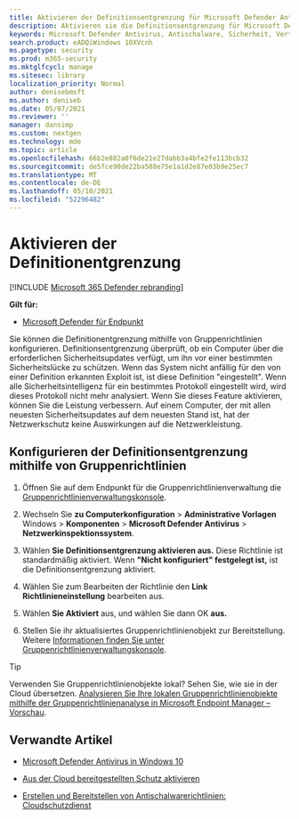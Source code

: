 ```yaml
---
title: Aktivieren der Definitionsentgrenzung für Microsoft Defender Antivirus
description: Aktivieren sie die Definitionsentgrenzung für Microsoft Defender Antivirus.
keywords: Microsoft Defender Antivirus, Antischalware, Sicherheit, Verteidiger, Definitionsentgrenzung
search.product: eADQiWindows 10XVcnh
ms.pagetype: security
ms.prod: m365-security
ms.mktglfcycl: manage
ms.sitesec: library
localization_priority: Normal
author: denisebmsft
ms.author: deniseb
ms.date: 05/07/2021
ms.reviewer: ''
manager: dansimp
ms.custom: nextgen
ms.technology: mde
ms.topic: article
ms.openlocfilehash: 66b2e882a0f6de21e27dabb3a4bfe2fe113bcb32
ms.sourcegitcommit: de5fce90de22ba588e75e1a1d2e87e03b9e25ec7
ms.translationtype: MT
ms.contentlocale: de-DE
ms.lasthandoff: 05/10/2021
ms.locfileid: "52296482"
---
```

# <a name="turn-on-definition-retirement"></a>Aktivieren der Definitionentgrenzung

[!INCLUDE [Microsoft 365 Defender rebranding](../../includes/microsoft-defender.md)]

**Gilt für:**

- [Microsoft Defender für Endpunkt](/microsoft-365/security/defender-endpoint/)

Sie können die Definitionentgrenzung mithilfe von Gruppenrichtlinien konfigurieren. Definitionsentgrenzung überprüft, ob ein Computer über die erforderlichen Sicherheitsupdates verfügt, um ihn vor einer bestimmten Sicherheitslücke zu schützen. Wenn das System nicht anfällig für den von einer Definition erkannten Exploit ist, ist diese Definition "eingestellt". Wenn alle Sicherheitsintelligenz für ein bestimmtes Protokoll eingestellt wird, wird dieses Protokoll nicht mehr analysiert. Wenn Sie dieses Feature aktivieren, können Sie die Leistung verbessern. Auf einem Computer, der mit allen neuesten Sicherheitsupdates auf dem neuesten Stand ist, hat der Netzwerkschutz keine Auswirkungen auf die Netzwerkleistung.

## <a name="use-group-policy-to-configure-definition-retirement"></a>Konfigurieren der Definitionsentgrenzung mithilfe von Gruppenrichtlinien

1. Öffnen Sie auf dem Endpunkt für die Gruppenrichtlinienverwaltung die [Gruppenrichtlinienverwaltungskonsole](/previous-versions/windows/it-pro/windows-server-2008-R2-and-2008/cc731212(v=ws.11)).

2. Wechseln Sie **zu Computerkonfiguration**  >  **Administrative Vorlagen** Windows  >  **Komponenten**  >  **Microsoft Defender Antivirus**  >  **Netzwerkinspektionssystem**. 

3. Wählen **Sie Definitionsentgrenzung aktivieren aus.** Diese Richtlinie ist standardmäßig aktiviert. Wenn **"Nicht konfiguriert" festgelegt ist,** ist die Definitionsentgrenzung aktiviert. 

4. Wählen Sie zum Bearbeiten der Richtlinie den **Link Richtlinieneinstellung** bearbeiten aus.

5. Wählen **Sie Aktiviert** aus, und wählen Sie dann OK **aus.**

6. Stellen Sie ihr aktualisiertes Gruppenrichtlinienobjekt zur Bereitstellung. Weitere [Informationen finden Sie unter Gruppenrichtlinienverwaltungskonsole](/windows/win32/srvnodes/group-policy).

> [!TIP]
> Verwenden Sie Gruppenrichtlinienobjekte lokal? Sehen Sie, wie sie in der Cloud übersetzen. [Analysieren Sie Ihre lokalen Gruppenrichtlinienobjekte mithilfe der Gruppenrichtlinienanalyse in Microsoft Endpoint Manager – Vorschau](/mem/intune/configuration/group-policy-analytics). 
  
## <a name="related-articles"></a>Verwandte Artikel

- [Microsoft Defender Antivirus in Windows 10](microsoft-defender-antivirus-in-windows-10.md)
 
- [Aus der Cloud bereitgestellten Schutz aktivieren](enable-cloud-protection-microsoft-defender-antivirus.md)

- [Erstellen und Bereitstellen von Antischalwarerichtlinien: Cloudschutzdienst](/configmgr/protect/deploy-use/endpoint-antimalware-policies#cloud-protection-service)
